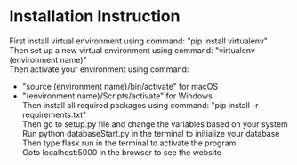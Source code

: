 # Installation Instruction

First install virtual environment using command: "pip install virtualenv"</br>
Then set up a new virtual environment using command: "virtualenv (environment name)"</br>
Then activate your environment using command: </br>
- "source (environment name)/bin/activate" for macOS</br>
- "(environment name)/Scripts/activate" for Windows</br>
Then install all required packages using command: "pip install -r requirements.txt"</br>
Then go to setup.py file and change the variables based on your system</br>
Run python databaseStart.py in the terminal to initialize your database</br>
Then type flask run in the terminal to activate the program</br>
Goto localhost:5000 in the browser to see the website</br>

